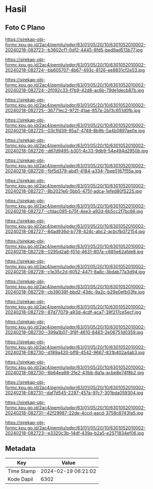 # Hasil

## Foto C Plano

https://sirekap-obj-formc.kpu.go.id/2ac4/pemilu/pdpr/63/01/05/20/10/6301052010002-20240218-082723--b3602cf1-0df2-4445-8fd5-bed9ad513b77.jpg

https://sirekap-obj-formc.kpu.go.id/2ac4/pemilu/pdpr/63/01/05/20/10/6301052010002-20240218-082724--bb605707-4b67-493c-8126-ee8831cf2e53.jpg

https://sirekap-obj-formc.kpu.go.id/2ac4/pemilu/pdpr/63/01/05/20/10/6301052010002-20240218-082724--2f092c33-f7b9-42d8-ac6b-79de1decb87b.jpg

https://sirekap-obj-formc.kpu.go.id/2ac4/pemilu/pdpr/63/01/05/20/10/6301052010002-20240218-082725--36771ec2-972f-41ae-857a-2bf3c651d0fb.jpg

https://sirekap-obj-formc.kpu.go.id/2ac4/pemilu/pdpr/63/01/05/20/10/6301052010002-20240218-082725--03c1fd39-95a7-4749-8b9b-5a4b0897ae0e.jpg

https://sirekap-obj-formc.kpu.go.id/2ac4/pemilu/pdpr/63/01/05/20/10/6301052010002-20240218-082726--d67d9495-b301-4c33-9db9-54e494d2950b.jpg

https://sirekap-obj-formc.kpu.go.id/2ac4/pemilu/pdpr/63/01/05/20/10/6301052010002-20240218-082726--fbf5d379-abd1-4184-a334-7bee5167f55a.jpg

https://sirekap-obj-formc.kpu.go.id/2ac4/pemilu/pdpr/63/01/05/20/10/6301052010002-20240218-082727--8b2021e6-5bb5-475f-adca-1efed80f5225.jpg

https://sirekap-obj-formc.kpu.go.id/2ac4/pemilu/pdpr/63/01/05/20/10/6301052010002-20240218-082727--cfdac095-b75f-4ee3-a92d-6b5cc2f7bc66.jpg

https://sirekap-obj-formc.kpu.go.id/2ac4/pemilu/pdpr/63/01/05/20/10/6301052010002-20240218-082727--84ad936d-b778-424c-abc2-acbcfb072154.jpg

https://sirekap-obj-formc.kpu.go.id/2ac4/pemilu/pdpr/63/01/05/20/10/6301052010002-20240218-082728--0295d2a8-f01d-4631-807a-c685e62afde8.jpg

https://sirekap-obj-formc.kpu.go.id/2ac4/pemilu/pdpr/63/01/05/20/10/6301052010002-20240218-082728--c1e35c2d-6052-4471-8a8c-3bdab77a3d94.jpg

https://sirekap-obj-formc.kpu.go.id/2ac4/pemilu/pdpr/63/01/05/20/10/6301052010002-20240218-082729--cb39039f-bbd2-43dc-9a2c-b29e0efb03fe.jpg

https://sirekap-obj-formc.kpu.go.id/2ac4/pemilu/pdpr/63/01/05/20/10/6301052010002-20240218-082729--87d77079-a93d-4cdf-aca7-39f217ce5ecf.jpg

https://sirekap-obj-formc.kpu.go.id/2ac4/pemilu/pdpr/63/01/05/20/10/6301052010002-20240218-082730--399a1b07-3f9f-4610-8483-2e06751d0359.jpg

https://sirekap-obj-formc.kpu.go.id/2ac4/pemilu/pdpr/63/01/05/20/10/6301052010002-20240218-082730--d189a420-bff8-4542-9667-831b402a4ab3.jpg

https://sirekap-obj-formc.kpu.go.id/2ac4/pemilu/pdpr/63/01/05/20/10/6301052010002-20240218-082730--6b64ea98-2fe2-43bb-8a1a-acbe8e74f8b2.jpg

https://sirekap-obj-formc.kpu.go.id/2ac4/pemilu/pdpr/63/01/05/20/10/6301052010002-20240218-082731--daf7d545-2297-457a-97c7-301bda059304.jpg

https://sirekap-obj-formc.kpu.go.id/2ac4/pemilu/pdpr/63/01/05/20/10/6301052010002-20240218-082731--42f29987-22de-4ccd-aacd-3758c8743fa5.jpg

https://sirekap-obj-formc.kpu.go.id/2ac4/pemilu/pdpr/63/01/05/20/10/6301052010002-20240218-082723--e3320c3b-14df-439a-b2a5-e2571834ef06.jpg


## Metadata

| Key        | Value               |
| ---------- | ------------------- |
| Time Stamp | 2024-02-19 06:21:02 |
| Kode Dapil | 6302                |



